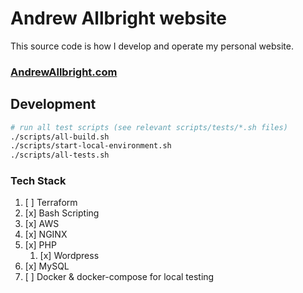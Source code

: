 # Andrew Allbright website

This source code is how I develop and operate my personal website.

### [AndrewAllbright.com](https://andrewallbright.com)

## Development
```bash
# run all test scripts (see relevant scripts/tests/*.sh files)
./scripts/all-build.sh
./scripts/start-local-environment.sh
./scripts/all-tests.sh
```

### Tech Stack
1. [ ] Terraform
1. [x] Bash Scripting
1. [x] AWS
1. [x] NGINX
1. [x] PHP
    1. [x] Wordpress
1. [x] MySQL
1. [ ] Docker & docker-compose for local testing
